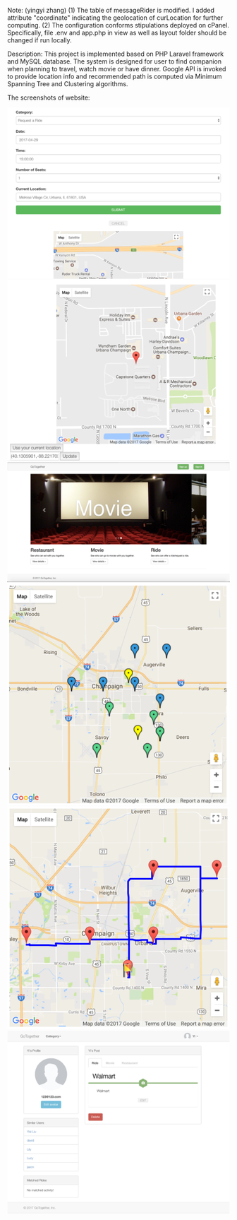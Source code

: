 Note: (yingyi zhang)
 (1) The table of messageRider is modified. I added attribute "coordinate" indicating the geolocation of curLocation for further computing.
 (2) The configuration conforms stipulations deployed on cPanel. Specifically, file .env and app.php in view as well as layout folder should be changed if run locally.

Description:
    This project is implemented based on PHP Laravel framework and MySQL database. The system is designed for user to find companion when planning to travel, watch movie or have dinner. Google API is invoked to provide location info and recommended path is computed via Minimum Spanning Tree and Clustering algorithms.


The screenshots of website:

![alt text](https://github.com/jsjtzyy/Database_System/blob/master/fig1.png)
![alt text](https://github.com/jsjtzyy/Database_System/blob/master/fig2.png)
![alt text](https://github.com/jsjtzyy/Database_System/blob/master/fig3.png)
![alt text](https://github.com/jsjtzyy/Database_System/blob/master/fig4.png)
![alt text](https://github.com/jsjtzyy/Database_System/blob/master/fig5.png)
![alt text](https://github.com/jsjtzyy/Database_System/blob/master/fig6.png)
